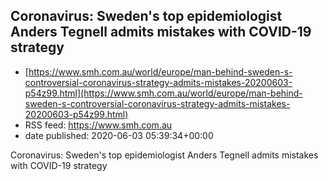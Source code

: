 ## Coronavirus: Sweden's top epidemiologist Anders Tegnell admits mistakes with COVID-19 strategy
 - [https://www.smh.com.au/world/europe/man-behind-sweden-s-controversial-coronavirus-strategy-admits-mistakes-20200603-p54z99.html](https://www.smh.com.au/world/europe/man-behind-sweden-s-controversial-coronavirus-strategy-admits-mistakes-20200603-p54z99.html)
 - RSS feed: https://www.smh.com.au
 - date published: 2020-06-03 05:39:34+00:00

Coronavirus: Sweden's top epidemiologist Anders Tegnell admits mistakes with COVID-19 strategy

